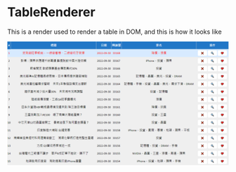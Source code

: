 # TableRenderer

This is a render used to render a table in DOM, and this is how it looks like

![How it looks like](./assets/how-it-looks-like.png)
